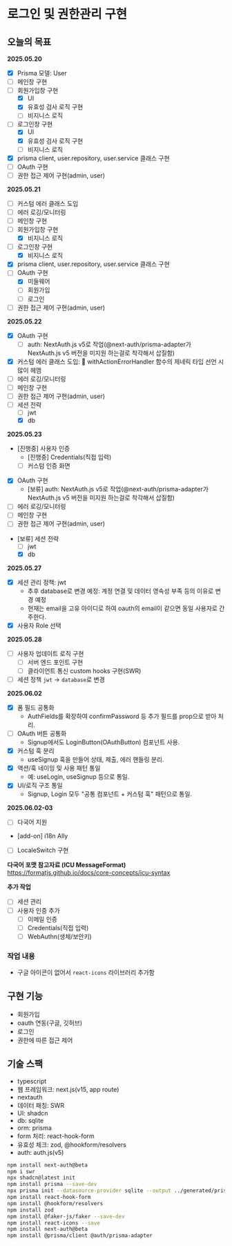 # 로그인 및 권한관리 구현

## 오늘의 목표

**2025.05.20**  

- [x] Prisma 모델: User  
- [ ] 메인창 구현  
- [ ] 회원가입창 구현  
  - [x] UI
  - [x] 유효성 검사 로직 구현
  - [ ] 비지니스 로직
- [ ] 로그인창 구현  
  - [x] UI
  - [x] 유효성 검사 로직 구현
  - [ ] 비지니스 로직  
- [x] prisma client, user.repository, user.service 클래스 구현
- [ ] OAuth 구현  
- [ ] 권한 접근 제어 구현(admin, user)  

**2025.05.21**  

- [ ] 커스텀 에러 클래스 도입
- [ ] 에러 로깅/모니터링
- [ ] 메인창 구현  
- [ ] 회원가입창 구현  
  - [x] 비지니스 로직
- [ ] 로그인창 구현  
  - [x] 비지니스 로직  
- [x] prisma client, user.repository, user.service 클래스 구현
- [ ] OAuth 구현
  - [x] 미들웨어  
  - [ ] 회원가입
  - [ ] 로그인
- [ ] 권한 접근 제어 구현(admin, user)  

**2025.05.22**  

- [x] OAuth 구현  
  - [ ] auth: NextAuth.js v5로 작업(@next-auth/prisma-adapter가 NextAuth.js v5 버전을 미지원 하는걸로 착각해서 삽질함)
- [x] 커스텀 에러 클래스 도입: 🚨 withActionErrorHandler 함수의 제네릭 타입 선언 시 많이 헤맴
- [ ] 에러 로깅/모니터링
- [ ] 메인창 구현  
- [ ] 권한 접근 제어 구현(admin, user)  
- [ ] 세션 전략
  - [ ] jwt
  - [x] db

**2025.05.23**  

- [진행중] 사용자 인증
  - [진행중] Credentials(직접 입력)
  - [ ] 커스텀 인증 화면
- [x] OAuth 구현  
  - [보류] auth: NextAuth.js v5로 작업(@next-auth/prisma-adapter가 NextAuth.js v5 버전을 미지원 하는걸로 착각해서 삽질함)
- [ ] 에러 로깅/모니터링
- [ ] 메인창 구현  
- [ ] 권한 접근 제어 구현(admin, user)  
- [보류] 세션 전략
  - [ ] jwt
  - [x] db

**2025.05.27**  

- [x] 세션 관리 정책: jwt
  - 추후 database로 변경 예정: 계정 연결 및 데이터 영속성 부족 등의 이유로 변경 예정
  - 현재는 email을 고유 아이디로 하여 oauth의 email이 같으면 동일 사용자로 간주한다.
- [x] 사용자 Role 선택

**2025.05.28**  

- [ ] 사용자 업데이트 로직 구현
  - [ ] 서버 엔드 포인트 구현
  - [ ] 클라이언트 통신 custom hooks 구현(SWR)
- [ ] 세션 정책 `jwt` -> `database`로 변경

**2025.06.02**

- [x] 폼 필드 공통화
  - AuthFields를 확장하여 confirmPassword 등 추가 필드를 prop으로 받아 처리.
- [ ] OAuth 버튼 공통화
  - Signup에서도 LoginButton(OAuthButton) 컴포넌트 사용.
- [X] 커스텀 훅 분리
  - useSignup 훅을 만들어 상태, 제출, 에러 핸들링 분리.
- [X] 액션/훅 네이밍 및 사용 패턴 통일
  - 예: useLogin, useSignup 등으로 통일.
- [X] UI/로직 구조 통일
  - Signup, Login 모두 "공통 컴포넌트 + 커스텀 훅" 패턴으로 통일.

**2025.06.02-03**

- [ ] 다국어 지원
- [add-on] i18n Ally
- [ ] LocaleSwitch 구현  

**다국어 포맷 참고자료 (ICU MessageFormat)**  
https://formatjs.github.io/docs/core-concepts/icu-syntax  

**추가 작업**  

- [ ] 세션 관리
- [ ] 사용자 인증 추가
  - [ ] 이메일 인증
  - [ ] Credentials(직접 입력)
  - [ ] WebAuthn(생체/보안키)

### 작업 내용

- 구글 아이콘이 없어서 `react-icons` 라이브러리 추가함

## 구현 기능  

- 회원가입
- oauth 연동(구글, 깃허브)
- 로그인
- 권한에 따른 접근 제어

## 기술 스팩

- typescript  
- 웹 프레임워크: next.js(v15, app route)
- nextauth
- 데이터 패칭: SWR
- UI: shadcn
- db: sqlite
- orm: prisma
- form 처리: react-hook-form
- 유효성 체크: zod, @hookform/resolvers
- auth: auth.js(v5)

```zsh
npm install next-auth@beta
npm i swr
npx shadcn@latest init
npm install prisma --save-dev
npx prisma init --datasource-provider sqlite --output ../generated/prisma
npm install react-hook-form
npm install @hookform/resolvers
npm install zod
npm install @faker-js/faker --save-dev
npm install react-icons --save
npm install next-auth@beta
npm install @prisma/client @auth/prisma-adapter
```
